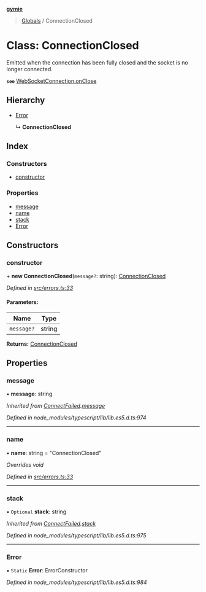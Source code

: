 **[gymie](../README.md)**

> [Globals](../globals.md) / ConnectionClosed

# Class: ConnectionClosed

Emitted when the connection has been fully closed and the socket is no longer connected.

**`see`** [WebSocketConnection.onClose](https://github.com/theturtle32/WebSocket-Node/blob/master/docs/WebSocketConnection.md#closereasoncode-description)

## Hierarchy

* [Error](connectfailed.md#error)

  ↳ **ConnectionClosed**

## Index

### Constructors

* [constructor](connectionclosed.md#constructor)

### Properties

* [message](connectionclosed.md#message)
* [name](connectionclosed.md#name)
* [stack](connectionclosed.md#stack)
* [Error](connectionclosed.md#error)

## Constructors

### constructor

\+ **new ConnectionClosed**(`message?`: string): [ConnectionClosed](connectionclosed.md)

*Defined in [src/errors.ts:33](https://github.com/jscriptcoder/Gymie-Client/blob/89194c5/src/errors.ts#L33)*

#### Parameters:

Name | Type |
------ | ------ |
`message?` | string |

**Returns:** [ConnectionClosed](connectionclosed.md)

## Properties

### message

•  **message**: string

*Inherited from [ConnectFailed](connectfailed.md).[message](connectfailed.md#message)*

*Defined in node_modules/typescript/lib/lib.es5.d.ts:974*

___

### name

•  **name**: string = "ConnectionClosed"

*Overrides void*

*Defined in [src/errors.ts:33](https://github.com/jscriptcoder/Gymie-Client/blob/89194c5/src/errors.ts#L33)*

___

### stack

• `Optional` **stack**: string

*Inherited from [ConnectFailed](connectfailed.md).[stack](connectfailed.md#stack)*

*Defined in node_modules/typescript/lib/lib.es5.d.ts:975*

___

### Error

▪ `Static` **Error**: ErrorConstructor

*Defined in node_modules/typescript/lib/lib.es5.d.ts:984*
